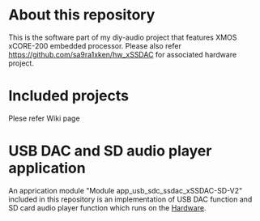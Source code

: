 # About this repository
This is the software part of my diy-audio project that features XMOS xCORE-200 embedded processor.
Please also refer https://github.com/sa9ra1xken/hw_xSSDAC for associated hardware project. 

# Included projects
Plese refer Wiki page 

# USB DAC and SD audio player application    
An apprication module "Module app_usb_sdc_ssdac_xSSDAC-SD-V2" included in this repository is an implementation of USB DAC function and SD card audio player function which runs on the [Hardware](https://github.com/sa9ra1xken/hw_xSSDAC).


 
